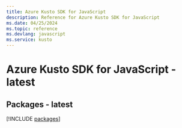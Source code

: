 ```yaml
---
title: Azure Kusto SDK for JavaScript
description: Reference for Azure Kusto SDK for JavaScript
ms.date: 04/25/2024
ms.topic: reference
ms.devlang: javascript
ms.service: kusto
---
```

# Azure Kusto SDK for JavaScript - latest
## Packages - latest
[!INCLUDE [packages](kusto-index.md)]